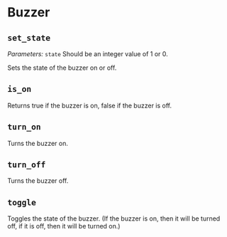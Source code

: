 # Buzzer

## `set_state`

_Parameters:_ `state` Should be an integer value of 1 or 0.

Sets the state of the buzzer on or off.

## `is_on`

Returns true if the buzzer is on, false if the buzzer is off.

## `turn_on`

Turns the buzzer on.

## `turn_off`

Turns the buzzer off.

## `toggle`

Toggles the state of the buzzer. (If the buzzer is on, then it will be turned off, if it is off, then it will be turned on.)

